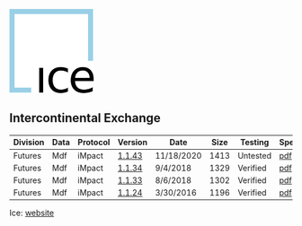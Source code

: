 [![Ice](https://github.com/Open-Markets-Initiative/Directory/blob/main/Images/Ice.png)](https://www.theice.com)


## Intercontinental Exchange

| Division | Data | Protocol | Version | Date | Size | Testing | Specification |
| --- | --- | --- | --- | --- | --- | --- | --- |
| Futures | Mdf | iMpact | [1.1.43][Ice.Futures.Mdf.iMpact.v1.1.43.Structs] | 11/18/2020 | 1413 | Untested | [pdf][Ice.Futures.Mdf.iMpact.v1.1.43.Pdf] |
| Futures | Mdf | iMpact | [1.1.34][Ice.Futures.Mdf.iMpact.v1.1.34.Structs] | 9/4/2018 | 1329 | Verified | [pdf][Ice.Futures.Mdf.iMpact.v1.1.34.Pdf] |
| Futures | Mdf | iMpact | [1.1.33][Ice.Futures.Mdf.iMpact.v1.1.33.Structs] | 8/6/2018 | 1302 | Verified | [pdf][Ice.Futures.Mdf.iMpact.v1.1.33.Pdf] |
| Futures | Mdf | iMpact | [1.1.24][Ice.Futures.Mdf.iMpact.v1.1.24.Structs] | 3/30/2016 | 1196 | Verified | [pdf][Ice.Futures.Mdf.iMpact.v1.1.24.Pdf] |


Ice: [website](https://www.theice.com "Go to Intercontinental Exchange")


[Ice.Futures.Mdf.iMpact.v1.1.24.Structs]: https://github.com/Open-Markets-Initiative/CSharp.Packed.Structs/blob/main/Ice/Ice.Futures.Mdf.iMpact.v1.1.24.cs "Ice Futures Mdf iMpact v1.1.24 C# Parsers Source File"
[Ice.Futures.Mdf.iMpact.v1.1.24.Pdf]: https://github.com/Open-Markets-Initiative/Directory/blob/main/Specifications/Ice/Ice.Futures.Mdf.iMpact.v1.1.24.pdf "Intercontinental Exchange 1.1.24 Pdf"
[Ice.Futures.Mdf.iMpact.v1.1.33.Structs]: https://github.com/Open-Markets-Initiative/CSharp.Packed.Structs/blob/main/Ice/Ice.Futures.Mdf.iMpact.v1.1.33.cs "Ice Futures Mdf iMpact v1.1.33 C# Parsers Source File"
[Ice.Futures.Mdf.iMpact.v1.1.33.Pdf]: https://github.com/Open-Markets-Initiative/Directory/blob/main/Specifications/Ice/Ice.Futures.Mdf.iMpact.v1.1.33.pdf "Intercontinental Exchange 1.1.33 Pdf"
[Ice.Futures.Mdf.iMpact.v1.1.34.Structs]: https://github.com/Open-Markets-Initiative/CSharp.Packed.Structs/blob/main/Ice/Ice.Futures.Mdf.iMpact.v1.1.34.cs "Ice Futures Mdf iMpact v1.1.34 C# Parsers Source File"
[Ice.Futures.Mdf.iMpact.v1.1.34.Pdf]: https://github.com/Open-Markets-Initiative/Directory/blob/main/Specifications/Ice/Ice.Futures.Mdf.iMpact.v1.1.34.pdf "Intercontinental Exchange 1.1.34 Pdf"
[Ice.Futures.Mdf.iMpact.v1.1.43.Structs]: https://github.com/Open-Markets-Initiative/CSharp.Packed.Structs/blob/main/Ice/Ice.Futures.Mdf.iMpact.v1.1.43.cs "Ice Futures Mdf iMpact v1.1.43 C# Parsers Source File"
[Ice.Futures.Mdf.iMpact.v1.1.43.Pdf]: https://github.com/Open-Markets-Initiative/Directory/blob/main/Specifications/Ice/Ice.Futures.Mdf.iMpact.v1.1.43.pdf "Intercontinental Exchange 1.1.43 Pdf"
